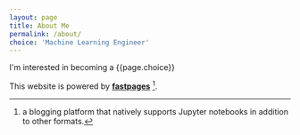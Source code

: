 ```yaml
---
layout: page
title: About Me
permalink: /about/
choice: 'Machine Learning Engineer'
---
```


I'm interested in becoming a {{page.choice}}


This website is powered by **[fastpages](https://github.com/fastai/fastpages)** [^1].



[^1]:a blogging platform that natively supports Jupyter notebooks in addition to other formats.
